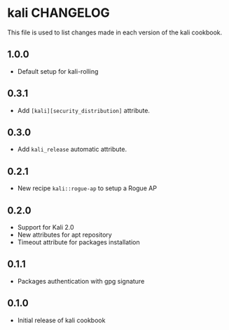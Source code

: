 kali CHANGELOG
===============

This file is used to list changes made in each version of the kali cookbook.

1.0.0
-----
- Default setup for kali-rolling

0.3.1
-----
- Add `[kali][security_distribution]` attribute.

0.3.0
-----
- Add `kali_release` automatic attribute.

0.2.1
-----
- New recipe `kali::rogue-ap` to setup a Rogue AP

0.2.0
-----
- Support for Kali 2.0
- New attributes for apt repository
- Timeout attribute for packages installation 

0.1.1
-----
- Packages authentication with gpg signature

0.1.0
-----
- Initial release of kali cookbook

